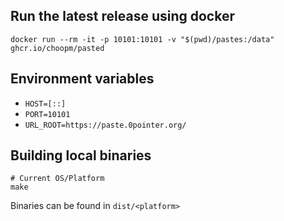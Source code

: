 ## Run the latest release using docker
```shell
docker run --rm -it -p 10101:10101 -v "$(pwd)/pastes:/data" ghcr.io/choopm/pasted
```

## Environment variables
* `HOST=[::]`
* `PORT=10101`
* `URL_ROOT=https://paste.0pointer.org/`

## Building local binaries
    # Current OS/Platform
    make

Binaries can be found in `dist/<platform>`
